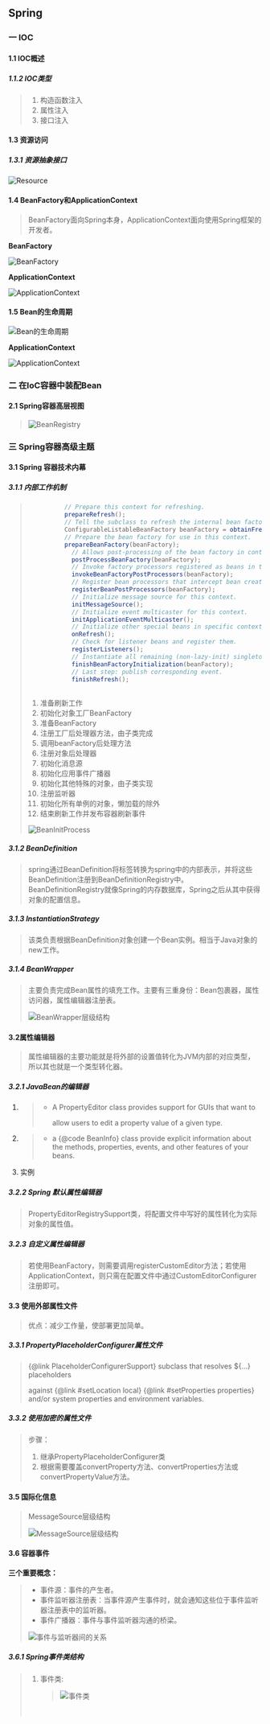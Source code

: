 ## Spring

### 一 IOC

#### 1.1 IOC概述

##### 1.1.2 IOC类型

> 1. 构造函数注入
> 2. 属性注入
> 3. 接口注入

#### 1.3 资源访问

##### 1.3.1 资源抽象接口

![Resource](./images/spring/Resource.png)

#### 1.4 BeanFactory和ApplicationContext

> BeanFactory面向Spring本身，ApplicationContext面向使用Spring框架的开发者。

**BeanFactory**

![BeanFactory](./images/spring/BeanFactory.jpg)



**ApplicationContext**

![ApplicationContext](./images/spring/ApplicationContext.jpg)



#### 1.5 Bean的生命周期

![Bean的生命周期](./images/spring/BeanLifeCycle.jpg)



**ApplicationContext**

![ApplicationContext](./images/spring/ApplicationContextBeanLifeCycle.jpg)



### 二 在IoC容器中装配Bean

#### 2.1 Spring容器高层视图

> ![BeanRegistry](./images/spring/BeanRegistry.jpg)

### 三 Spring容器高级主题

#### 3.1 Spring 容器技术内幕

##### 3.1.1 内部工作机制

> ```java
> 			// Prepare this context for refreshing.
> 			prepareRefresh();
> 			// Tell the subclass to refresh the internal bean factory.
> 			ConfigurableListableBeanFactory beanFactory = obtainFreshBeanFactory();
> 			// Prepare the bean factory for use in this context.
> 			prepareBeanFactory(beanFactory);
>             // Allows post-processing of the bean factory in context subclasses.
>             postProcessBeanFactory(beanFactory);
>             // Invoke factory processors registered as beans in the context.
>             invokeBeanFactoryPostProcessors(beanFactory);
>             // Register bean processors that intercept bean creation.
>             registerBeanPostProcessors(beanFactory);
>             // Initialize message source for this context.
>             initMessageSource();
>             // Initialize event multicaster for this context.
>             initApplicationEventMulticaster();
>             // Initialize other special beans in specific context subclasses.
>             onRefresh();
>             // Check for listener beans and register them.
>             registerListeners();
>             // Instantiate all remaining (non-lazy-init) singletons.
>             finishBeanFactoryInitialization(beanFactory);
>             // Last step: publish corresponding event.
>             finishRefresh();
> 			
> ```
>
> 1. 准备刷新工作
> 2. 初始化对象工厂BeanFactory
> 3. 准备BeanFactory
> 4. 注册工厂后处理器方法，由子类完成
> 5. 调用beanFactory后处理方法
> 6. 注册对象后处理器
> 7. 初始化消息源
> 8. 初始化应用事件广播器
> 9. 初始化其他特殊的对象，由子类实现
> 10. 注册监听器
> 11. 初始化所有单例的对象，懒加载的除外
> 12. 结束刷新工作并发布容器刷新事件
>
> ![BeanInitProcess](./images/spring/BeanInitProcess.jpg)

##### 3.1.2 BeanDefinition

> spring通过BeanDefinition将<bean>标签转换为spring中的内部表示，并将这些BeanDefinition注册到BeanDefinitionRegistry中。BeanDefinitionRegistry就像Spring的内存数据库，Spring之后从其中获得对象的配置信息。

##### 3.1.3 InstantiationStrategy

> 该类负责根据BeanDefinition对象创建一个Bean实例。相当于Java对象的new工作。

##### 3.1.4 BeanWrapper

> 主要负责完成Bean属性的填充工作。主要有三重身份：Bean包裹器，属性访问器，属性编辑器注册表。
>
> ![BeanWrapper层级结构](./images/spring/BeanWrapper.jpg)

#### 3.2属性编辑器

> 属性编辑器的主要功能就是将外部的设置值转化为JVM内部的对应类型，所以其也就是一个类型转化器。

##### 3.2.1 JavaBean的编辑器

1. > * A PropertyEditor class provides support for GUIs that want to
   >
   >   allow users to edit a property value of a given type.

2. > - a {@code BeanInfo} class provide explicit information about the methods, properties, events, and other features of your beans.

3. 实例

##### 3.2.2 Spring 默认属性编辑器

> PropertyEditorRegistrySupport类，将配置文件中写好的属性转化为实际对象的属性值。

##### 3.2.3 自定义属性编辑器

> 若使用BeanFactory，则需要调用registerCustomEditor方法；若使用ApplicationContext，则只需在配置文件中通过CustomEditorConfigurer注册即可。

#### 3.3 使用外部属性文件

> 优点：减少工作量，使部署更加简单。

##### 3.3.1 PropertyPlaceholderConfigurer属性文件

> {@link PlaceholderConfigurerSupport} subclass that resolves ${...} placeholders
>
> against {@link #setLocation local} {@link #setProperties properties} and/or system properties and environment variables.

##### 3.3.2 使用加密的属性文件

> 步骤：
>
> 1. 继承PropertyPlaceholderConfigurer类
> 2. 根据需要覆盖convertProperty方法、convertProperties方法或convertPropertyValue方法。

#### 3.5 国际化信息

> MessageSource层级结构
>
> ![MessageSource层级结构](./images/spring/MessageSource.jpg)

#### 3.6 容器事件

**三个重要概念：**

> - 事件源：事件的产生者。
> - 事件监听器注册表：当事件源产生事件时，就会通知这些位于事件监听器注册表中的监听器。
> - 事件广播器：事件与事件监听器沟通的桥梁。
>
> ![事件与监听器间的关系](./images/spring/EventListener.jpg)

##### 3.6.1 Spring事件类结构

> 1. 事件类:
>
>    > ![事件类](./images/spring/Event.jpg)
>
>    ​